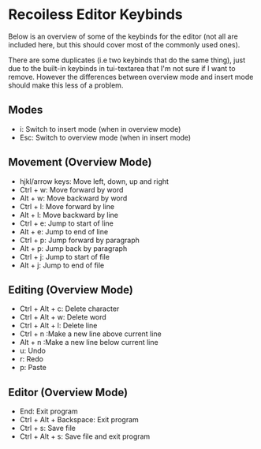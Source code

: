 # Recoiless Editor Keybinds
Below is an overview of some of the keybinds for the editor (not all are included here, but this should cover most of the commonly used ones).

There are some duplicates (i.e two keybinds that do the same thing), just due to the built-in keybinds in tui-textarea that I'm not sure if I want to remove. However the differences between overview mode and insert mode should make this less of a problem.

## Modes
- i: Switch to insert mode (when in overview mode)
- Esc: Switch to overview mode (when in insert mode)

## Movement (Overview Mode)
- hjkl/arrow keys: Move left, down, up and right
- Ctrl + w: Move forward by word
- Alt + w: Move backward by word
- Ctrl + l: Move forward by line
- Alt + l: Move backward by line
- Ctrl + e: Jump to start of line
- Alt + e: Jump to end of line
- Ctrl + p: Jump forward by paragraph
- Alt + p: Jump back by paragraph
- Ctrl + j: Jump to start of file
- Alt + j: Jump to end of file

## Editing (Overview Mode)
- Ctrl + Alt + c: Delete character
- Ctrl + Alt + w: Delete word
- Ctrl + Alt + l: Delete line
- Ctrl + n :Make a new line above current line
- Alt + n :Make a new line below current line
- u: Undo
- r: Redo
- p: Paste

## Editor (Overview Mode)
- End: Exit program
- Ctrl + Alt + Backspace: Exit program
- Ctrl + s: Save file
- Ctrl + Alt + s: Save file and exit program